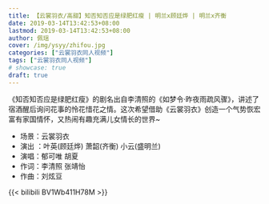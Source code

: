 ```yaml
---
title: 【云裳羽衣/高甜】知否知否应是绿肥红瘦 | 明兰x顾廷烨 | 明兰x齐衡
date: 2019-03-14T13:42:53+08:00
lastmod: 2019-03-14T13:42:53+08:00
author: 佩瑶
cover: /img/ysyy/zhifou.jpg
categories: ["云裳羽衣同人视频"]
tags: ["云裳羽衣同人视频"]
# showcase: true
draft: true
---
```


《知否知否应是绿肥红瘦》的剧名出自李清照的《如梦令·昨夜雨疏风骤》，讲述了宿酒醒后询问花事的怜花惜花之情。这次希望借助《云裳羽衣》创造一个气势恢宏富有家国情怀，又热闹有趣充满儿女情长的世界~

<!--more-->

- 场景：云裳羽衣
- 演出 ：叶英(顾廷烨) 萧韶(齐衡) 小云(盛明兰)
- 演唱：郁可唯 胡夏
- 作词：李清照 张靖怡
- 作曲：刘炫豆

{{< bilibili BV1Wb411H78M >}}

